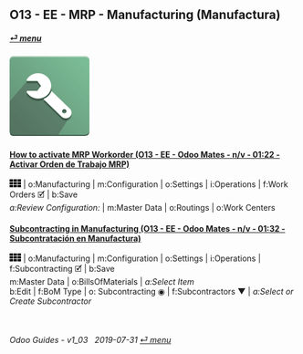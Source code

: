 ## O13 - EE - MRP - Manufacturing (Manufactura)
#### [_&#x23CE; menu_](/o13/ee/o13-ee-guides_menu.md)  
### ![mrp](/doc/img/mrp.png)

#### [How to activate MRP Workorder (O13 - EE - Odoo Mates - n/v - 01:22 - Activar Orden de Trabajo MRP)](https://youtube.com/embed/Xrw-bAZ82xA?autoplay=1&start=0&end=1m7s&rel=0)  
![apps](/doc/img/apps.png) | o:Manufacturing | m:Configuration | o:Settings | i:Operations | f:Work Orders &#x1F5F9; | b:Save  
_a:Review Configuration:_ | m:Master Data | o:Routings | o:Work Centers  

#### [Subcontracting in Manufacturing (O13 - EE - Odoo Mates - n/v - 01:32 - Subcontratación en Manufactura)](https://youtube.com/embed/R7TAnL1h1y8?autoplay=1&start=14&end=1m12s&rel=0)  
![apps](/doc/img/apps.png) | o:Manufacturing | m:Configuration | o:Settings | i:Operations | f:Subcontracting &#x1F5F9; | b:Save  
m:Master Data | o:BillsOfMaterials | _a:Select Item_  
b:Edit | f:BoM Type | o: Subcontracting &#x25C9; | f:Subcontractors &#x25BC; | _a:Select or Create Subcontractor_  

<br>
	
###### Odoo Guides - v1_03 &nbsp; 2019-07-31  [_&#x23CE; menu_](/o13/ee/o13-ee-guides_menu.md)  

